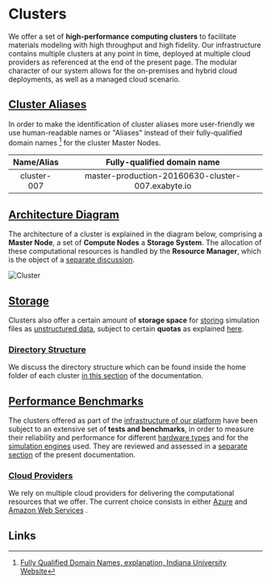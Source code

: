 # Clusters

We offer a set of **high-performance computing clusters** to facilitate materials modeling with high throughput and high fidelity. Our infrastructure contains multiple clusters at any point in time, deployed at multiple cloud providers as referenced at the end of the present page. The modular character of our system allows for the on-premises and hybrid cloud deployments, as well as a managed cloud scenario.

## [Cluster Aliases]()

In order to make the identification of cluster aliases more user-friendly we use human-readable names or "Aliases" instead of their fully-qualified domain names [^1] for the cluster Master Nodes.

| Name/Alias  | Fully-qualified domain name                       |
| :---:       | :---:                                             |
| cluster-007 | master-production-20160630-cluster-007.exabyte.io |


## [Architecture Diagram]()

The architecture of a cluster is explained in the diagram below, comprising a **Master Node**, a set of **Compute Nodes** a **Storage System**. The allocation of these computational resources is handled by the **Resource Manager**, which is the object of a [separate discussion](../resource/overview.md).

![Cluster](../../images/infrastructure/Cluster.png "Cluster")

## [Storage](../storage.md)

Clusters also offer a certain amount of **storage space** for [storing](../storage.md) simulation files as [unstructured data](../../data-on-disk/overview.md), subject to certain **quotas** as explained [here](../../data-on-disk/quotas.md).

### [Directory Structure](directories.md) 

We discuss the directory structure which can be found inside the home folder of each cluster [in this section](directories.md) of the documentation.

## [Performance Benchmarks](../../benchmarks/overview.md)

The clusters offered as part of the [infrastructure of our platform](../overview.md) have been subject to an extensive set of **tests and benchmarks**, in order to measure their reliability and performance for different [hardware types](hardware.md) and for the [simulation engines](../../software/modeling/applications.md) used. They are reviewed and assessed in a [separate section](../../benchmarks/overview.md) of the present documentation.

### [Cloud Providers]()

We rely on multiple cloud providers for delivering the computational resources that we offer. The current choice consists in either [Azure](azure.md) and [Amazon Web Services](aws.md) .

## Links

[^1]: [Fully Qualified Domain Names, explanation, Indiana University Website](https://kb.iu.edu/d/aiuv)
